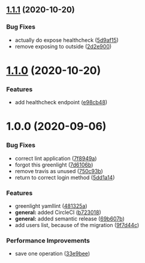 ## [1.1.1](https://github.com/AEGEE/oms-gsuite-wrapper/compare/1.1.0...1.1.1) (2020-10-20)


### Bug Fixes

* actually do expose healthcheck ([5d9af15](https://github.com/AEGEE/oms-gsuite-wrapper/commit/5d9af15680bd1ab67f91062731a845f253ba49fe))
* remove exposing to outside ([2d2e900](https://github.com/AEGEE/oms-gsuite-wrapper/commit/2d2e900692de40f92fcfdb99817215d038e79d58))

# [1.1.0](https://github.com/AEGEE/oms-gsuite-wrapper/compare/1.0.0...1.1.0) (2020-10-20)


### Features

* add healthcheck endpoint ([e98cb48](https://github.com/AEGEE/oms-gsuite-wrapper/commit/e98cb48a9a60785899d4afd6b73239b7b94da252))

# 1.0.0 (2020-09-06)


### Bug Fixes

* correct lint application ([7f8949a](https://github.com/AEGEE/oms-gsuite-wrapper/commit/7f8949a52f3c5579d7b3fc0bbbd51eca25951f58))
* forgot this greenlight ([7d6106b](https://github.com/AEGEE/oms-gsuite-wrapper/commit/7d6106bc9ec810e58411201910c0f4766dd04a7a))
* remove travis as unused ([750c93b](https://github.com/AEGEE/oms-gsuite-wrapper/commit/750c93b1999023d3055f39c2458e58af1ab0e1a6))
* return to correct login method ([5dd1a14](https://github.com/AEGEE/oms-gsuite-wrapper/commit/5dd1a14752b13aa56871627eee264f5e3d513f7b))


### Features

* greenlight yamllint ([481325a](https://github.com/AEGEE/oms-gsuite-wrapper/commit/481325a216410050ac8b5fcf1667e83bcc267672))
* **general:** added CircleCI ([b723018](https://github.com/AEGEE/oms-gsuite-wrapper/commit/b723018cac388ef93e074fdf18bc61b4fcac4e02))
* **general:** added semantic release ([69b607b](https://github.com/AEGEE/oms-gsuite-wrapper/commit/69b607b5947e5d82f1c20a208bae68e0b9e7c501))
* add users list, because of the migration ([9f7d44c](https://github.com/AEGEE/oms-gsuite-wrapper/commit/9f7d44c2c824c2a9e1f5250ac858581f08b8d0f8))


### Performance Improvements

* save one operation ([33e9bee](https://github.com/AEGEE/oms-gsuite-wrapper/commit/33e9bee85eafd6cfd5d115d8e085567aeebb04b4))
